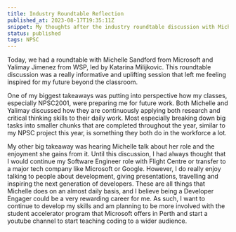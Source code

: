 ```yaml
---
title: Industry Roundtable Reflection
published_at: 2023-08-17T19:35:11Z  
snippet: My thoughts after the industry roundtable discussion with Michelle Sandford and Yalimay Jimenez.
status: published  
tags: NPSC
---
```


Today, we had a roundtable with Michelle Sandford from Microsoft and Yalimay Jimenez from WSP, led by Katarina Milijkovic. This roundtable discussion was a really informative and uplifting session that left me feeling inspired for my future beyond the classroom.

One of my biggest takeaways was putting into perspective how my classes, especially NPSC2001, were preparing me for future work. Both Michelle and Yalimay discussed how they are continuously applying both research and critical thinking skills to their daily work. Most especially breaking down big tasks into smaller chunks that are completed throughout the year, similar to my NPSC project this year, is something they both do in the workforce a lot.

My other big takeaway was hearing Michelle talk about her role and the enjoyment she gains from it. Until this discussion, I had always thought that I would continue my Software Engineer role with Flight Centre or transfer to a major tech company like Microsoft or Google. However, I do really enjoy talking to people about development, giving presentations, travelling and inspiring the next generation of developers. These are all things that Michelle does on an almost daily basis, and I believe being a Developer Engager could be a very rewarding career for me. As such, I want to continue to develop my skills and am planning to be more involved with the student accelerator program that Microsoft offers in Perth and start a youtube channel to start teaching coding to a wider audience.
